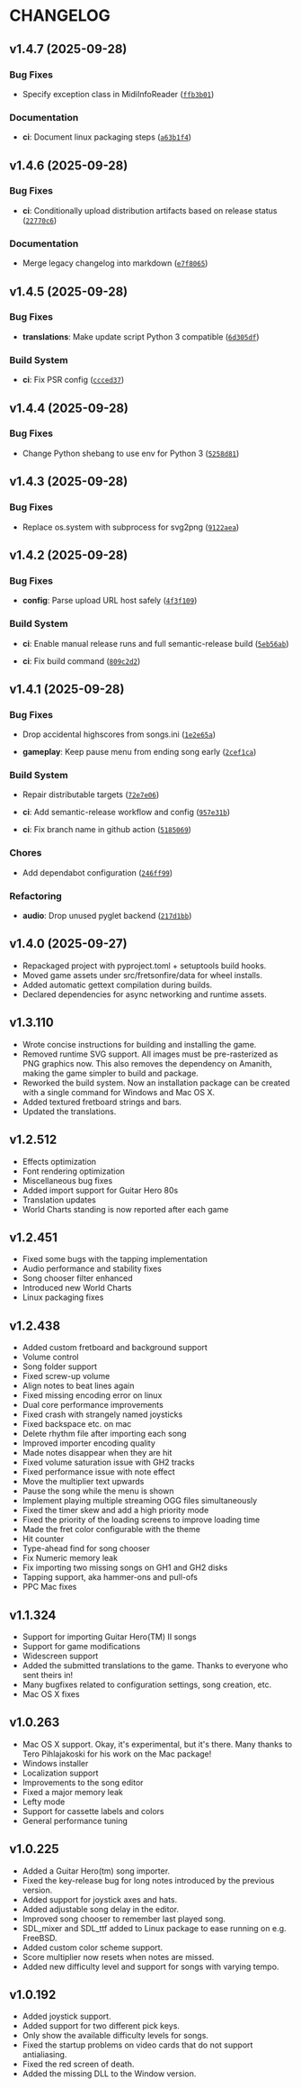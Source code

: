 # CHANGELOG

<!-- version list -->

## v1.4.7 (2025-09-28)

### Bug Fixes

- Specify exception class in MidiInfoReader
  ([`ffb3b01`](https://github.com/sildur/fretsonfire/commit/ffb3b01c4c2d993d231372d1f4e0d4668eea1adb))

### Documentation

- **ci**: Document linux packaging steps
  ([`a63b1f4`](https://github.com/sildur/fretsonfire/commit/a63b1f4670684ef0c0ab7e4988c040b967ef4bcc))


## v1.4.6 (2025-09-28)

### Bug Fixes

- **ci**: Conditionally upload distribution artifacts based on release status
  ([`22770c6`](https://github.com/sildur/fretsonfire/commit/22770c604b6f7f3a75f89e852cb2069db75b7abb))

### Documentation

- Merge legacy changelog into markdown
  ([`e7f8065`](https://github.com/sildur/fretsonfire/commit/e7f806545e1de4d472a5e51c0a47d1d38c3a4b52))


## v1.4.5 (2025-09-28)

### Bug Fixes

- **translations**: Make update script Python 3 compatible
  ([`6d305df`](https://github.com/sildur/fretsonfire/commit/6d305df8e8bbaacf995d775e17e6b277f1b2e49a))

### Build System

- **ci**: Fix PSR config
  ([`ccced37`](https://github.com/sildur/fretsonfire/commit/ccced37a3e113012b8ff4002bb7ed52264edcce8))


## v1.4.4 (2025-09-28)

### Bug Fixes

- Change Python shebang to use env for Python 3
  ([`5258d81`](https://github.com/sildur/fretsonfire/commit/5258d819d812e5af4365cd4307bd9b9fe4c15734))


## v1.4.3 (2025-09-28)

### Bug Fixes

- Replace os.system with subprocess for svg2png
  ([`9122aea`](https://github.com/sildur/fretsonfire/commit/9122aeae56f6abde3bf0c5fe627864baced5ebc4))


## v1.4.2 (2025-09-28)

### Bug Fixes

- **config**: Parse upload URL host safely
  ([`4f3f109`](https://github.com/sildur/fretsonfire/commit/4f3f10944c231d5739f8df20038cba3b8af675f6))

### Build System

- **ci**: Enable manual release runs and full semantic-release build
  ([`5eb56ab`](https://github.com/sildur/fretsonfire/commit/5eb56abc9feb8a5af5aa36a181e2d11e9372e1ef))

- **ci**: Fix build command
  ([`809c2d2`](https://github.com/sildur/fretsonfire/commit/809c2d267f4817a4f274a6512d3b3d9f83e5bead))


## v1.4.1 (2025-09-28)

### Bug Fixes

- Drop accidental highscores from songs.ini
  ([`1e2e65a`](https://github.com/sildur/fretsonfire/commit/1e2e65ab63e31b97c8462e9082cbe8b86369607f))

- **gameplay**: Keep pause menu from ending song early
  ([`2cef1ca`](https://github.com/sildur/fretsonfire/commit/2cef1ca2c5360c35a07a39557c98dd2f7860cb81))

### Build System

- Repair distributable targets
  ([`72e7e06`](https://github.com/sildur/fretsonfire/commit/72e7e0638a26b120103d44900a7d1a390eff5c04))

- **ci**: Add semantic-release workflow and config
  ([`957e31b`](https://github.com/sildur/fretsonfire/commit/957e31bdb2d8fc927d5305841320d6302ab4fc46))

- **ci**: Fix branch name in github action
  ([`5185069`](https://github.com/sildur/fretsonfire/commit/51850696b82873befc720b3b234cbe5223a70afc))

### Chores

- Add dependabot configuration
  ([`246ff99`](https://github.com/sildur/fretsonfire/commit/246ff9906e84beaa76dec66b7f2ba7894b387609))

### Refactoring

- **audio**: Drop unused pyglet backend
  ([`217d1bb`](https://github.com/sildur/fretsonfire/commit/217d1bbcab6b8fc962cf45251940956966dea65d))


## v1.4.0 (2025-09-27)
- Repackaged project with pyproject.toml + setuptools build hooks.
- Moved game assets under src/fretsonfire/data for wheel installs.
- Added automatic gettext compilation during builds.
- Declared dependencies for async networking and runtime assets.

## v1.3.110
* Wrote concise instructions for building and installing the game.
* Removed runtime SVG support. All images must be pre-rasterized as PNG graphics now. This also removes the dependency on Amanith, making the game simpler to build and package.
* Reworked the build system. Now an installation package can be created with a single command for Windows and Mac OS X.
* Added textured fretboard strings and bars.
* Updated the translations.

## v1.2.512
* Effects optimization
* Font rendering optimization
* Miscellaneous bug fixes
* Added import support for Guitar Hero 80s
* Translation updates
* World Charts standing is now reported after each game

## v1.2.451
* Fixed some bugs with the tapping implementation
* Audio performance and stability fixes
* Song chooser filter enhanced
* Introduced new World Charts
* Linux packaging fixes

## v1.2.438
* Added custom fretboard and background support
* Volume control
* Song folder support
* Fixed screw-up volume
* Align notes to beat lines again
* Fixed missing encoding error on linux
* Dual core performance improvements
* Fixed crash with strangely named joysticks
* Fixed backspace etc. on mac
* Delete rhythm file after importing each song
* Improved importer encoding quality
* Made notes disappear when they are hit
* Fixed volume saturation issue with GH2 tracks
* Fixed performance issue with note effect
* Move the multiplier text upwards
* Pause the song while the menu is shown
* Implement playing multiple streaming OGG files simultaneously
* Fixed the timer skew and add a high priority mode
* Fixed the priority of the loading screens to improve loading time
* Made the fret color configurable with the theme
* Hit counter
* Type-ahead find for song chooser
* Fix Numeric memory leak
* Fix importing two missing songs on GH1 and GH2 disks
* Tapping support, aka hammer-ons and pull-ofs
* PPC Mac fixes

## v1.1.324
* Support for importing Guitar Hero(TM) II songs
* Support for game modifications
* Widescreen support
* Added the submitted translations to the game. Thanks to everyone who sent theirs in!
* Many bugfixes related to configuration settings, song creation, etc.
* Mac OS X fixes

## v1.0.263

* Mac OS X support. Okay, it's experimental, but it's there. Many thanks to Tero Pihlajakoski for his work on the Mac
  package!
* Windows installer
* Localization support
* Improvements to the song editor
* Fixed a major memory leak
* Lefty mode
* Support for cassette labels and colors
* General performance tuning

## v1.0.225

* Added a Guitar Hero(tm) song importer.
* Fixed the key-release bug for long notes introduced by the previous version.
* Added support for joystick axes and hats.
* Added adjustable song delay in the editor.
* Improved song chooser to remember last played song.
* SDL_mixer and SDL_ttf added to Linux package to ease running on e.g. FreeBSD.
* Added custom color scheme support.
* Score multiplier now resets when notes are missed.
* Added new difficulty level and support for songs with varying tempo.

## v1.0.192

* Added joystick support.
* Added support for two different pick keys.
* Only show the available difficulty levels for songs.
* Fixed the startup problems on video cards that do not support antialiasing.
* Fixed the red screen of death.
* Added the missing DLL to the Window version.
